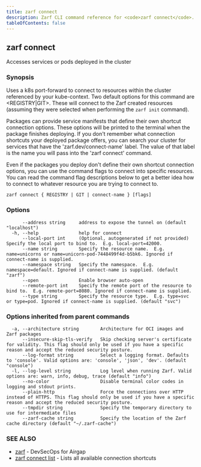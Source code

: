 ```yaml
---
title: zarf connect
description: Zarf CLI command reference for <code>zarf connect</code>.
tableOfContents: false
---
```


<!-- Page generated by Zarf; DO NOT EDIT -->

## zarf connect

Accesses services or pods deployed in the cluster

### Synopsis

Uses a k8s port-forward to connect to resources within the cluster referenced by your kube-context.
Two default options for this command are <REGISTRY|GIT>. These will connect to the Zarf created resources (assuming they were selected when performing the `zarf init` command).

Packages can provide service manifests that define their own shortcut connection options. These options will be printed to the terminal when the package finishes deploying.
 If you don't remember what connection shortcuts your deployed package offers, you can search your cluster for services that have the 'zarf.dev/connect-name' label. The value of that label is the name you will pass into the 'zarf connect' command.

Even if the packages you deploy don't define their own shortcut connection options, you can use the command flags to connect into specific resources. You can read the command flag descriptions below to get a better idea how to connect to whatever resource you are trying to connect to.

```
zarf connect { REGISTRY | GIT | connect-name } [flags]
```

### Options

```
      --address string     address to expose the tunnel on (default "localhost")
  -h, --help               help for connect
      --local-port int     (Optional, autogenerated if not provided) Specify the local port to bind to.  E.g. local-port=42000.
      --name string        Specify the resource name.  E.g. name=unicorns or name=unicorn-pod-7448499f4d-b5bk6. Ignored if connect-name is supplied.
      --namespace string   Specify the namespace.  E.g. namespace=default. Ignored if connect-name is supplied. (default "zarf")
      --open               Enable browser auto-open
      --remote-port int    Specify the remote port of the resource to bind to.  E.g. remote-port=8080. Ignored if connect-name is supplied.
      --type string        Specify the resource type.  E.g. type=svc or type=pod. Ignored if connect-name is supplied. (default "svc")
```

### Options inherited from parent commands

```
  -a, --architecture string        Architecture for OCI images and Zarf packages
      --insecure-skip-tls-verify   Skip checking server's certificate for validity. This flag should only be used if you have a specific reason and accept the reduced security posture.
      --log-format string          Select a logging format. Defaults to 'console'. Valid options are: 'console', 'json', 'dev'. (default "console")
  -l, --log-level string           Log level when running Zarf. Valid options are: warn, info, debug, trace (default "info")
      --no-color                   Disable terminal color codes in logging and stdout prints.
      --plain-http                 Force the connections over HTTP instead of HTTPS. This flag should only be used if you have a specific reason and accept the reduced security posture.
      --tmpdir string              Specify the temporary directory to use for intermediate files
      --zarf-cache string          Specify the location of the Zarf cache directory (default "~/.zarf-cache")
```

### SEE ALSO

* [zarf](/commands/zarf/)	 - DevSecOps for Airgap
* [zarf connect list](/commands/zarf_connect_list/)	 - Lists all available connection shortcuts

